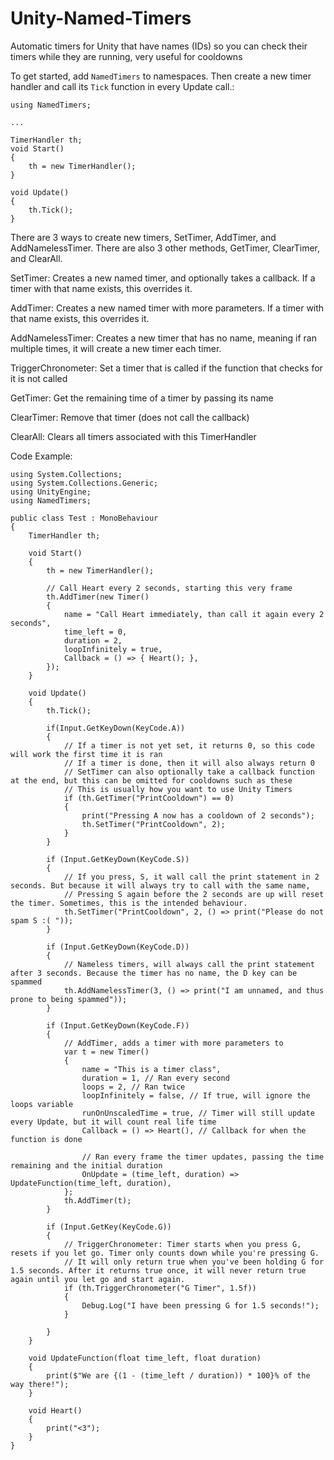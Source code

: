# Unity-Named-Timers
Automatic timers for Unity that have names (IDs) so you can check their timers while they are running, very useful for cooldowns

To get started, add `NamedTimers` to namespaces. Then create a new timer handler and call its `Tick` function in every Update call.:


    using NamedTimers;
    
    ...
    
    TimerHandler th;
    void Start()
    {
        th = new TimerHandler();
    }

    void Update()
    {
        th.Tick();
    }
    
There are 3 ways to create new timers, SetTimer, AddTimer, and AddNamelessTimer.
There are also 3 other methods, GetTimer, ClearTimer, and ClearAll.

SetTimer: Creates a new named timer, and optionally takes a callback. If a timer with that name exists, this overrides it.

AddTimer: Creates a new named timer with more parameters. If a timer with that name exists, this overrides it.

AddNamelessTimer: Creates a new timer that has no name, meaning if ran multiple times, it will create a new timer each timer.

TriggerChronometer: Set a timer that is called if the function that checks for it is not called

GetTimer: Get the remaining time of a timer by passing its name

ClearTimer: Remove that timer (does not call the callback)

ClearAll: Clears all timers associated with this TimerHandler

Code Example:

    using System.Collections;
    using System.Collections.Generic;
    using UnityEngine;
    using NamedTimers;
    
    public class Test : MonoBehaviour
    {
        TimerHandler th;
    
        void Start()
        {
            th = new TimerHandler();
    
            // Call Heart every 2 seconds, starting this very frame
            th.AddTimer(new Timer()
            {
                name = "Call Heart immediately, than call it again every 2 seconds",
                time_left = 0,
                duration = 2,
                loopInfinitely = true,
                Callback = () => { Heart(); },
            });
        }
    
        void Update()
        {
            th.Tick();
    
            if(Input.GetKeyDown(KeyCode.A))
            {
                // If a timer is not yet set, it returns 0, so this code will work the first time it is ran
                // If a timer is done, then it will also always return 0
                // SetTimer can also optionally take a callback function at the end, but this can be omitted for cooldowns such as these
                // This is usually how you want to use Unity Timers
                if (th.GetTimer("PrintCooldown") == 0)
                {
                    print("Pressing A now has a cooldown of 2 seconds");
                    th.SetTimer("PrintCooldown", 2);
                }
            }
    
            if (Input.GetKeyDown(KeyCode.S))
            {
                // If you press, S, it wall call the print statement in 2 seconds. But because it will always try to call with the same name,
                // Pressing S again before the 2 seconds are up will reset the timer. Sometimes, this is the intended behaviour.
                th.SetTimer("PrintCooldown", 2, () => print("Please do not spam S :( "));
            }
    
            if (Input.GetKeyDown(KeyCode.D))
            {
                // Nameless timers, will always call the print statement after 3 seconds. Because the timer has no name, the D key can be spammed
                th.AddNamelessTimer(3, () => print("I am unnamed, and thus prone to being spammed"));
            }
    
            if (Input.GetKeyDown(KeyCode.F))
            {
                // AddTimer, adds a timer with more parameters to 
                var t = new Timer()
                {
                    name = "This is a timer class",
                    duration = 1, // Ran every second
                    loops = 2, // Ran twice
                    loopInfinitely = false, // If true, will ignore the loops variable
                    runOnUnscaledTime = true, // Timer will still update every Update, but it will count real life time
                    Callback = () => Heart(), // Callback for when the function is done
    
                    // Ran every frame the timer updates, passing the time remaining and the initial duration
                    OnUpdate = (time_left, duration) => UpdateFunction(time_left, duration),
                };
                th.AddTimer(t);
            }

            if (Input.GetKey(KeyCode.G))
            {
                // TriggerChronometer: Timer starts when you press G, resets if you let go. Timer only counts down while you're pressing G.
                // It will only return true when you've been holding G for 1.5 seconds. After it returns true once, it will never return true again until you let go and start again.
                if (th.TriggerChronometer("G Timer", 1.5f))
                {
                    Debug.Log("I have been pressing G for 1.5 seconds!");
                }
                
            }
        }
    
        void UpdateFunction(float time_left, float duration)
        {
            print($"We are {(1 - (time_left / duration)) * 100}% of the way there!");
        }
    
        void Heart()
        {
            print("<3");
        }
    }

